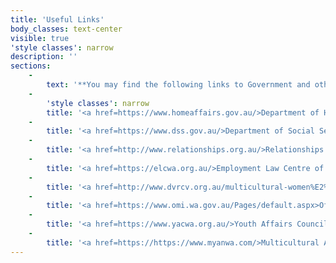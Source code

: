 ```yaml
---
title: 'Useful Links'
body_classes: text-center
visible: true
'style classes': narrow
description: ''
sections:
    -
        text: '**You may find the following links to Government and other non-profit organisations useful.**'
    -
        'style classes': narrow
        title: '<a href=https://www.homeaffairs.gov.au/>Department of Home Affairs</a>'
    -
        title: '<a href=https://www.dss.gov.au/>Department of Social Services</a>'
    -
        title: '<a href=http://www.relationships.org.au/>Relationships Australia</a>'
    -
        title: '<a href=https://elcwa.org.au/>Employment Law Centre of WA (Inc)</a>'
    -
        title: '<a href=http://www.dvrcv.org.au/multicultural-women%E2%80%99s-advocacy-service>Multicultural Women''s Advocacy Services</a>'
    -
        title: '<a href=https://www.omi.wa.gov.au/Pages/default.aspx>Office of Multicultural Interests</a>'
    -
        title: '<a href=https://www.yacwa.org.au/>Youth Affairs Council of Western Australia</a>'
    -
        title: '<a href=https://https://www.myanwa.com/>Multicultural Advocacy Network of Western Australia</a>'
---
```


